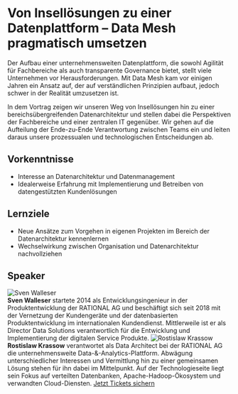 # Von Insellösungen zu einer Datenplattform – Data Mesh pragmatisch umsetzen
Der Aufbau einer unternehmensweiten Datenplattform, die sowohl Agilität für
Fachbereiche als auch transparente Governance bietet, stellt viele Unternehmen
vor Herausforderungen. Mit Data Mesh kam vor einigen Jahren ein Ansatz auf,
der auf verständlichen Prinzipien aufbaut, jedoch schwer in der Realität
umzusetzen ist.  
  
In dem Vortrag zeigen wir unseren Weg von Insellösungen hin zu einer
bereichsübergreifenden Datenarchitektur und stellen dabei die Perspektiven der
Fachbereiche und einer zentralen IT gegenüber. Wir gehen auf die Aufteilung
der Ende-zu-Ende Verantwortung zwischen Teams ein und leiten daraus unsere
prozessualen und technologischen Entscheidungen ab.
## Vorkenntnisse
  * Interesse an Datenarchitektur und Datenmanagement  
  * Idealerweise Erfahrung mit Implementierung und Betreiben von datengestützten Kundenlösungen
  
## Lernziele
  * Neue Ansätze zum Vorgehen in eigenen Projekten im Bereich der Datenarchitektur kennenlernen   
  * Wechselwirkung zwischen Organisation und Datenarchitektur nachvollziehen
  
## Speaker
![Sven Walleser](/common/images/numbers/22256_1.jpg)  
**Sven Walleser** startete 2014 als Entwicklungsingenieur in der
Produktentwicklung der RATIONAL AG und beschäftigt sich seit 2018 mit der
Vernetzung der Kundengeräte und der datenbasierten Produktentwicklung im
internationalen Kundendienst. Mittlerweile ist er als Director Data Solutions
verantwortlich für die Entwicklung und Implementierung der digitalen Service
Produkte.
![Rostislaw Krassow](/common/images/numbers/22256_2.jpg)  
**Rostislaw Krassow** verantwortet als Data Architect bei der RATIONAL AG die
unternehmensweite Data-&-Analytics-Plattform. Abwägung unterschiedlicher
Interessen und Vermittlung hin zu einer gemeinsamen Lösung stehen für ihn
dabei im Mittelpunkt. Auf der Technologieseite liegt sein Fokus auf verteilten
Datenbanken, Apache-Hadoop-Ökosystem und verwandten Cloud-Diensten.
[Jetzt Tickets sichern](https://data2day.de/tickets.php)